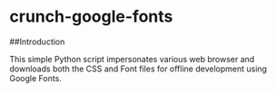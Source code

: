 # crunch-google-fonts

##Introduction

This simple Python script impersonates various web browser and downloads both the CSS and Font files for offline development using Google Fonts.
